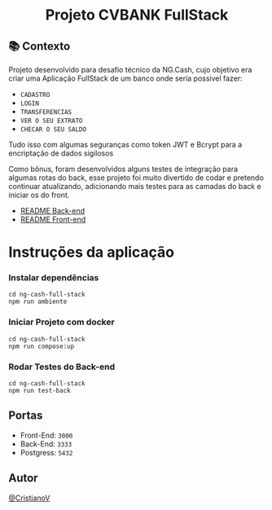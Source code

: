 <h1 align="center">
Projeto CVBANK FullStack
</h1>

## :books: Contexto
Projeto desenvolvido para desafio técnico da NG.Cash, cujo objetivo era criar uma Aplicação FullStack de um banco onde seria possivel fazer:
- `CADASTRO`
- `LOGIN`
- `TRANSFERENCIAS`
- `VER O SEU EXTRATO`
- `CHECAR O SEU SALDO`

Tudo isso com algumas seguranças como token JWT e Bcrypt para a encriptação de dados sigilosos

Como bônus, foram desenvolvidos alguns testes de integração para algumas rotas do back, esse projeto foi muito divertido de codar e pretendo continuar atualizando, adicionando mais testes para as camadas do back e iniciar os do front.


- [README Back-end](https://github.com/CristianoV/ng-cash-full-stack/tree/master/back-end#projeto-ng-cash-back-end)
- [README Front-end](https://github.com/CristianoV/ng-cash-full-stack/tree/master/web#projeto-ng-cash-front-end)

# Instruções da aplicação
### Instalar dependências
```
cd ng-cash-full-stack
npm run ambiente
```

### Iniciar Projeto com docker
```
cd ng-cash-full-stack
npm run compose:up
```

### Rodar Testes do Back-end
```
cd ng-cash-full-stack
npm run test-back
```

## Portas
 - Front-End: `3000`
 - Back-End: `3333`
 - Postgress: `5432`

## Autor

[@CristianoV](https://www.github.com/CristianoV)
